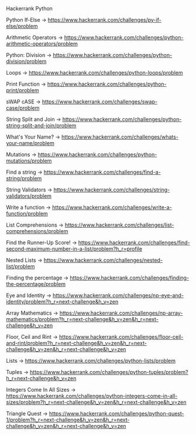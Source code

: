 Hackerrank Python

Python If-Else -> https://www.hackerrank.com/challenges/py-if-else/problem

Arithmetic Operators -> https://www.hackerrank.com/challenges/python-arithmetic-operators/problem

Python: Division -> https://www.hackerrank.com/challenges/python-division/problem

Loops -> https://www.hackerrank.com/challenges/python-loops/problem

Print Function -> https://www.hackerrank.com/challenges/python-print/problem

sWAP cASE -> https://www.hackerrank.com/challenges/swap-case/problem

String Split and Join -> https://www.hackerrank.com/challenges/python-string-split-and-join/problem

What's Your Name? -> https://www.hackerrank.com/challenges/whats-your-name/problem

Mutations -> https://www.hackerrank.com/challenges/python-mutations/problem

Find a string -> https://www.hackerrank.com/challenges/find-a-string/problem

String Validators -> https://www.hackerrank.com/challenges/string-validators/problem

Write a function -> https://www.hackerrank.com/challenges/write-a-function/problem

List Comprehensions  -> https://www.hackerrank.com/challenges/list-comprehensions/problem

Find the Runner-Up Score! -> https://www.hackerrank.com/challenges/find-second-maximum-number-in-a-list/problem?h_r=profile

Nested Lists -> https://www.hackerrank.com/challenges/nested-list/problem

Finding the percentage -> https://www.hackerrank.com/challenges/finding-the-percentage/problem

Eye and Identity -> https://www.hackerrank.com/challenges/np-eye-and-identity/problem?h_r=next-challenge&h_v=zen

Array Mathematics -> https://www.hackerrank.com/challenges/np-array-mathematics/problem?h_r=next-challenge&h_v=zen&h_r=next-challenge&h_v=zen

Floor, Ceil and Rint -> https://www.hackerrank.com/challenges/floor-ceil-and-rint/problem?h_r=next-challenge&h_v=zen&h_r=next-challenge&h_v=zen&h_r=next-challenge&h_v=zen

Lists  -> https://www.hackerrank.com/challenges/python-lists/problem

Tuples  -> https://www.hackerrank.com/challenges/python-tuples/problem?h_r=next-challenge&h_v=zen

Integers Come In All Sizes -> https://www.hackerrank.com/challenges/python-integers-come-in-all-sizes/problem?h_r=next-challenge&h_v=zen&h_r=next-challenge&h_v=zen

Triangle Quest  -> https://www.hackerrank.com/challenges/python-quest-1/problem?h_r=next-challenge&h_v=zen&h_r=next-challenge&h_v=zen&h_r=next-challenge&h_v=zen







